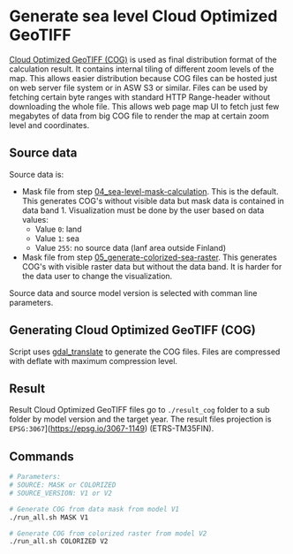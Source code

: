 # Generate sea level Cloud Optimized GeoTIFF

[Cloud Optimized GeoTIFF (COG)](https://cogeo.org/) is used as final distribution format of the calculation result. It contains internal tiling of different zoom levels of the map. This allows easier distribution because COG files can be hosted just on web server file system or in ASW S3 or similar. Files can be used by fetching certain byte ranges with standard HTTP Range-header without downloading the whole file. This allows web page map UI to fetch just few megabytes of data from big COG file to render the map at certain zoom level and coordinates.

## Source data

Source data is:

- Mask file from step [04_sea-level-mask-calculation](../04_sea-level-mask-calculation/README.md). This is the default. This generates COG's without visible data but mask data is contained in data band 1. Visualization must be done by the user based on data values:
  - Value `0`: land
  - Value `1`: sea
  - Value `255`: no source data (lanf area outside Finland)
- Mask file from step [05_generate-colorized-sea-raster](../05_generate-colorized-sea-raster/README.md). This generates COG's with visible raster data but without the data band. It is harder for the data user to change the visualization.

Source data and source model version is selected with comman line parameters.

## Generating Cloud Optimized GeoTIFF (COG)

Script uses [gdal_translate](https://gdal.org/en/stable/programs/gdal_translate.html) to generate the COG files. Files are compressed with deflate with maximum compression level.

## Result

Result Cloud Optimized GeoTIFF files go to `./result_cog` folder to a sub folder by model version and the target year. The result files projection is `EPSG:3067`](https://epsg.io/3067-1149) (ETRS-TM35FIN).

## Commands

```bash
# Parameters:
# SOURCE: MASK or COLORIZED
# SOURCE_VERSION: V1 or V2

# Generate COG from data mask from model V1
./run_all.sh MASK V1

# Generate COG from colorized raster from model V2
./run_all.sh COLORIZED V2
```

